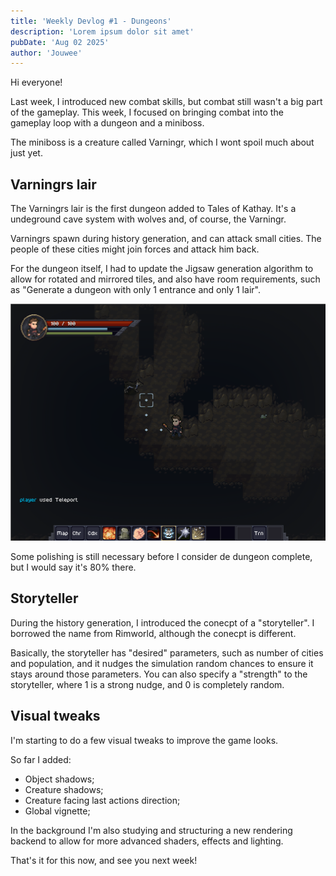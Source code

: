 ```yaml
---
title: 'Weekly Devlog #1 - Dungeons'
description: 'Lorem ipsum dolor sit amet'
pubDate: 'Aug 02 2025'
author: 'Jouwee'
---
```


<p>Hi everyone!</p>

<p>Last week, I introduced new combat skills, but combat still wasn't a big part of the gameplay. This week, I focused on bringing combat into the gameplay loop with a dungeon and a miniboss.</p>

<p>The miniboss is a creature called Varningr, which I wont spoil much about just yet.</p>

<h2>Varningrs lair</h2>

<p>The Varningrs lair is the first dungeon added to Tales of Kathay. It's a undeground cave system with wolves and, of course, the Varningr.</p>

<p>Varningrs spawn during history generation, and can attack small cities. The people of these cities might join forces and attack him back.</p>

<p>For the dungeon itself, I had to update the Jigsaw generation algorithm to allow for rotated and mirrored tiles, and also have room requirements, such as "Generate a dungeon with only 1 entrance and only 1 lair".</p>

![Screenshot of the new dungeon](../../assets/20250802-102615.png)

<p>Some polishing is still necessary before I consider de dungeon complete, but I would say it's 80% there.</p>

<h2>Storyteller</h2>

<p>During the history generation, I introduced the conecpt of a "storyteller". I borrowed the name from Rimworld, although the conecpt is different.</p>

<p>Basically, the storyteller has "desired" parameters, such as number of cities and population, and it nudges the simulation random chances to ensure it stays around those parameters. You can also specify a "strength" to the storyteller, where 1 is a strong nudge, and 0 is completely random.</p>

<h2>Visual tweaks</h2>

<p>I'm starting to do a few visual tweaks to improve the game looks.</p>

<p>So far I added:</p>
<ul>
    <li>Object shadows;</li>
    <li>Creature shadows;</li>
    <li>Creature facing last actions direction;</li>
    <li>Global vignette;</li>
</ul>

<p>In the background I'm also studying and structuring a new rendering backend to allow for more advanced shaders, effects and lighting.</p>

<p>That's it for this now, and see you next week!</p>